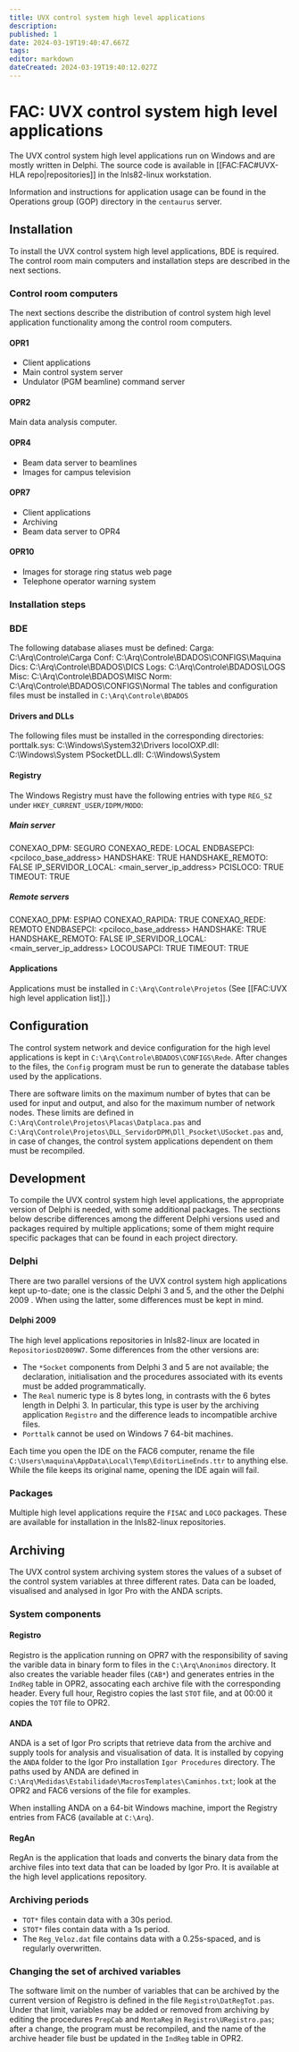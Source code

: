 ```yaml
---
title: UVX control system high level applications
description: 
published: 1
date: 2024-03-19T19:40:47.667Z
tags: 
editor: markdown
dateCreated: 2024-03-19T19:40:12.027Z
---
```


# FAC: UVX control system high level applications

The UVX control system high level applications run on Windows and are mostly written in Delphi. The source code is available in [[FAC:FAC#UVX-HLA repo|repositories]] in the lnls82-linux workstation.<section end=introduction/>

Information and instructions for application usage can be found in the Operations group (GOP) directory in the <code>centaurus</code> server.

## Installation
To install the UVX control system high level applications, BDE is required. The control room main computers and installation steps are described in the next sections.

### Control room computers
The next sections describe the distribution of control system high level application functionality among the control room computers.

#### OPR1
* Client applications
* Main control system server
* Undulator (PGM beamline) command server

#### OPR2
Main data analysis computer.

#### OPR4
* Beam data server to beamlines
* Images for campus television

#### OPR7
* Client applications
* Archiving
* Beam data server to OPR4

#### OPR10
* Images for storage ring status web page
* Telephone operator warning system

### Installation steps

### BDE
The following database aliases must be defined:
 Carga: C:\Arq\Controle\Carga
 Conf: C:\Arq\Controle\BDADOS\CONFIGS\Maquina
 Dics: C:\Arq\Controle\BDADOS\DICS
 Logs: C:\Arq\Controle\BDADOS\LOGS
 Misc: C:\Arq\Controle\BDADOS\MISC
 Norm: C:\Arq\Controle\BDADOS\CONFIGS\Normal
The tables and configuration files must be installed in <code>C:\Arq\Controle\BDADOS</code>

#### Drivers and DLLs
The following files must be installed in the corresponding directories:
 porttalk.sys: C:\Windows\System32\Drivers
 locoIOXP.dll: C:\Windows\System
 PSocketDLL.dll: C:\Windows\System

#### Registry
The Windows Registry must have the following entries with type <code>REG_SZ</code> under <code>HKEY_CURRENT_USER/IDPM/MODO</code>:

##### Main server
 CONEXAO_DPM: SEGURO
 CONEXAO_REDE: LOCAL
 ENDBASEPCI: <pciloco_base_address>
 HANDSHAKE: TRUE
 HANDSHAKE_REMOTO: FALSE
 IP_SERVIDOR_LOCAL: <main_server_ip_address>
 PCISLOCO: TRUE
 TIMEOUT: TRUE

##### Remote servers
 CONEXAO_DPM: ESPIAO
 CONEXAO_RAPIDA: TRUE
 CONEXAO_REDE: REMOTO
 ENDBASEPCI: <pciloco_base_address>
 HANDSHAKE: TRUE
 HANDSHAKE_REMOTO: FALSE
 IP_SERVIDOR_LOCAL: <main_server_ip_address>
 LOCOUSAPCI: TRUE
 TIMEOUT: TRUE

#### Applications
Applications must be installed in <code>C:\Arq\Controle\Projetos</code> (See [[FAC:UVX high level application list]].)

## Configuration
The control system network and device configuration for the high level applications is kept in <code>C:\Arq\Controle\BDADOS\CONFIGS\Rede</code>. After changes to the files, the <code>Config</code> program must be run to generate the database tables used by the applications.

There are software limits on the maximum number of bytes that can be used for input and output, and also for the maximum number of network nodes. These limits are defined in <code>C:\Arq\Controle\Projetos\Placas\Datplaca.pas</code> and <code>C:\Arq\Controle\Projetos\DLL_ServidorDPM\Dll_Psocket\USocket.pas</code> and, in case of changes, the control system applications dependent on them must be recompiled.

## Development
To compile the UVX control system high level applications, the appropriate version of Delphi is needed, with some additional packages. The sections below describe differences among the different Delphi versions used and packages required by multiple applications; some of them might require specific packages that can be found in each project directory.

### Delphi
There are two parallel versions of the UVX control system high applications kept up-to-date; one is the classic Delphi 3 and 5, and the other the Delphi 2009 . When using the latter, some differences must be kept in mind.

#### Delphi 2009
The high level applications repositories in lnls82-linux are located in <code>RepositoriosD2009W7</code>. Some differences from the other versions are:
* The <code>*Socket</code> components from Delphi 3 and 5 are not available; the declaration, initialisation and the procedures associated with its events must be added programmatically.
* The <code>Real</code> numeric type is 8 bytes long, in contrasts with the 6 bytes length in Delphi 3. In particular, this type is user by the archiving application <code>Registro</code> and the difference leads to incompatible archive files.
* <code>Porttalk</code> cannot be used on Windows 7 64-bit machines.

Each time you open the IDE on the FAC6 computer, rename the file <code>C:\Users\maquina\AppData\Local\Temp\EditorLineEnds.ttr</code> to anything else. While the file keeps its original name, opening the IDE again will fail.

### Packages
Multiple high level applications require the <code>FISAC</code> and <code>LOCO</code> packages. These are available for installation in the lnls82-linux repositories.

## Archiving
The UVX control system archiving system stores the values of a subset of the control system variables at three different rates. Data can be loaded, visualised and analysed in Igor Pro with the ANDA scripts.

### System components
#### Registro
Registro is the application running on OPR7 with the responsibility of saving the varible data in binary form to files in the <code>C:\Arq\Anonimos</code> directory. It also creates the variable header files (<code>CAB*</code>) and generates entries in the <code>IndReg</code> table in OPR2, assocating each archive file with the corresponding header. Every full hour, Registro copies the last <code>STOT</code> file, and at 00:00 it copies the <code>TOT</code> file to OPR2.

#### ANDA
ANDA is a set of Igor Pro scripts that retrieve data from the archive and supply tools for analysis and visualisation of data. It is installed by copying the <code>ANDA</code> folder to the Igor Pro installation <code>Igor Procedures</code> directory. The paths used by ANDA are defined in <code>C:\Arq\Medidas\Estabilidade\MacrosTemplates\Caminhos.txt</code>; look at the OPR2 and FAC6 versions of the file for examples.

When installing ANDA on a 64-bit Windows machine, import the Registry entries from FAC6 (available at <code>C:\Arq</code>).

#### RegAn
RegAn is the application that loads and converts the binary data from the archive files into text data that can be loaded by Igor Pro. It is available at the high level applications repository.

### Archiving periods
* <code>TOT*</code> files contain data with a 30s period.
* <code>STOT*</code> files contain data with a 1s period.
* The <code>Reg_Veloz.dat</code> file contains data with a 0.25s-spaced, and is regularly overwritten.

### Changing the set of archived variables
The software limit on the number of variables that can be archived by the current version of Registro is defined in the file <code>Registro\DatRegTot.pas</code>. Under that limit, variables may be added or removed from archiving by editing the procedures <code>PrepCab</code> and <code>MontaReg</code> in <code>Registro\URegistro.pas</code>; after a change, the program must be recompiled, and the name of the archive header file bust be updated in the <code>IndReg</code> table in OPR2.
